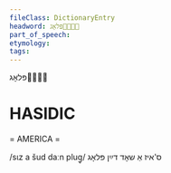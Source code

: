 ```yaml
---
fileClass: DictionaryEntry
headword: פּלאָג
part_of_speech: 
etymology: 
tags: 
---
```

פּלאָג

HASIDIC
=======
= AMERICA = 

/sɩz a šud daːn plug̥/ ס'איז אַ שאָד דײַן פּלאָג